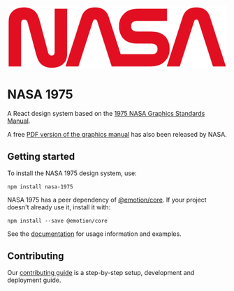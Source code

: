 <p align="center">
    <img alt="NASA worm logo" src="https://github.com/simonschwartz/nasa-1975/raw/master/nasa-worm.png">
</p>

# NASA 1975

A React design system based on the
[1975 NASA Graphics Standards Manual](https://standardsmanual.com/products/nasa-graphics-standards-manual).

A free
[PDF version of the graphics manual](https://www.nasa.gov/sites/default/files/atoms/files/nasa_graphics_manual_nhb_1430-2_jan_1976.pdf)
has also been released by NASA.

## Getting started

To install the NASA 1975 design system, use:

```
npm install nasa-1975
```

NASA 1975 has a peer dependency of [@emotion/core](https://www.npmjs.com/package/@emotion/core). If
your project doesn't already use it, install it with:

```
npm install --save @emotion/core
```

See the [documentation](https://nasa-1975.surge.sh/) for usage information and examples.

## Contributing

Our
[contributing guide](https://github.com/simonschwartz/nasa-1975/blob/master/.github/CONTRIBUTING.md)
is a step-by-step setup, development and deployment guide.
